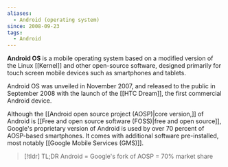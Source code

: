 ```yaml
---
aliases:
  - Android (operating system)
since: 2008-09-23
tags:
  - Android
---
```

**Android OS** is a mobile operating system based on a modified version of the Linux [[Kernel]] and other open-source software, designed primarily for touch screen mobile devices such as smartphones and tablets. 

Android OS was unveiled in November 2007, and released to the public in September 2008 with the launch of the [[HTC Dream]], the first commercial Android device.

Although the [[Android open source project (AOSP)|core version,]] of Android is [[Free and open source software (FOSS)|free and open source]], Google's proprietary version of Android is used by over 70 percent of AOSP-based smartphones. It comes with additional software pre-installed, most notably [[Google Mobile Services (GMS)]].

> [!tldr] TL;DR
> Android = Google's fork of AOSP = 70% market share



